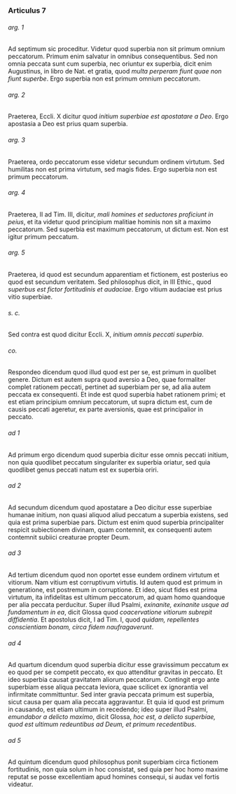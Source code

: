 ### Articulus 7

###### arg. 1
Ad septimum sic proceditur. Videtur quod superbia non sit primum omnium peccatorum. Primum enim salvatur in omnibus consequentibus. Sed non omnia peccata sunt cum superbia, nec oriuntur ex superbia, dicit enim Augustinus, in libro de Nat. et gratia, quod *multa perperam fiunt quae non fiunt superbe*. Ergo superbia non est primum omnium peccatorum.

###### arg. 2
Praeterea, Eccli. X dicitur quod *initium superbiae est apostatare a Deo*. Ergo apostasia a Deo est prius quam superbia.

###### arg. 3
Praeterea, ordo peccatorum esse videtur secundum ordinem virtutum. Sed humilitas non est prima virtutum, sed magis fides. Ergo superbia non est primum peccatorum.

###### arg. 4
Praeterea, II ad Tim. III, dicitur, *mali homines et seductores proficiunt in peius*, et ita videtur quod principium malitiae hominis non sit a maximo peccatorum. Sed superbia est maximum peccatorum, ut dictum est. Non est igitur primum peccatum.

###### arg. 5
Praeterea, id quod est secundum apparentiam et fictionem, est posterius eo quod est secundum veritatem. Sed philosophus dicit, in III Ethic., quod *superbus est fictor fortitudinis et audaciae*. Ergo vitium audaciae est prius vitio superbiae.

###### s. c.
Sed contra est quod dicitur Eccli. X, *initium omnis peccati superbia*.

###### co.
Respondeo dicendum quod illud quod est per se, est primum in quolibet genere. Dictum est autem supra quod aversio a Deo, quae formaliter complet rationem peccati, pertinet ad superbiam per se, ad alia autem peccata ex consequenti. Et inde est quod superbia habet rationem primi; et est etiam principium omnium peccatorum, ut supra dictum est, cum de causis peccati ageretur, ex parte aversionis, quae est principalior in peccato.

###### ad 1
Ad primum ergo dicendum quod superbia dicitur esse omnis peccati initium, non quia quodlibet peccatum singulariter ex superbia oriatur, sed quia quodlibet genus peccati natum est ex superbia oriri.

###### ad 2
Ad secundum dicendum quod apostatare a Deo dicitur esse superbiae humanae initium, non quasi aliquod aliud peccatum a superbia existens, sed quia est prima superbiae pars. Dictum est enim quod superbia principaliter respicit subiectionem divinam, quam contemnit, ex consequenti autem contemnit subiici creaturae propter Deum.

###### ad 3
Ad tertium dicendum quod non oportet esse eundem ordinem virtutum et vitiorum. Nam vitium est corruptivum virtutis. Id autem quod est primum in generatione, est postremum in corruptione. Et ideo, sicut fides est prima virtutum, ita infidelitas est ultimum peccatorum, ad quam homo quandoque per alia peccata perducitur. Super illud Psalmi, *exinanite, exinanite usque ad fundamentum in ea*, dicit Glossa quod *coacervatione vitiorum subrepit diffidentia*. Et apostolus dicit, I ad Tim. I, quod *quidam, repellentes conscientiam bonam, circa fidem naufragaverunt*.

###### ad 4
Ad quartum dicendum quod superbia dicitur esse gravissimum peccatum ex eo quod per se competit peccato, ex quo attenditur gravitas in peccato. Et ideo superbia causat gravitatem aliorum peccatorum. Contingit ergo ante superbiam esse aliqua peccata leviora, quae scilicet ex ignorantia vel infirmitate committuntur. Sed inter gravia peccata primum est superbia, sicut causa per quam alia peccata aggravantur. Et quia id quod est primum in causando, est etiam ultimum in recedendo; ideo super illud Psalmi, *emundabor a delicto maximo*, dicit Glossa, *hoc est, a delicto superbiae, quod est ultimum redeuntibus ad Deum, et primum recedentibus*.

###### ad 5
Ad quintum dicendum quod philosophus ponit superbiam circa fictionem fortitudinis, non quia solum in hoc consistat, sed quia per hoc homo maxime reputat se posse excellentiam apud homines consequi, si audax vel fortis videatur.

